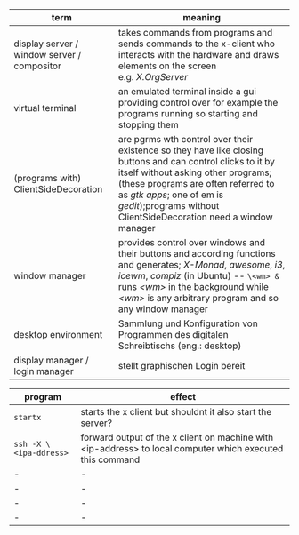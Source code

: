 |term|meaning|
|-|-|
|display server / window server / compositor 	| takes commands from programs and sends commands to the x-client who interacts with the hardware and draws elements on the screen</br>e.g. *X.OrgServer*|
|virtual terminal								| an emulated terminal inside a gui providing control over for example the programs running so starting and stopping them|
|(programs with) ClientSideDecoration			| are pgrms wth control over their existence so they have like closing buttons and can control clicks to it by itself without asking other programs;(these programs are often referred to as *gtk apps*; one of em is *gedit*);programs without ClientSideDecoration need a window manager|
|window manager 								| provides control over windows and their buttons and according functions and generates; *X-Monad*, *awesome*, *i3*, *icewm*, *compiz* (in Ubuntu) -- `\<wm> &` runs _\<wm>_ in the background while _\<wm>_ is any arbitrary program and so any window manager|
|desktop environment 							| Sammlung und Konfiguration von Programmen des digitalen Schreibtischs (eng.: desktop)|
|display manager / login manager 				| stellt graphischen Login bereit|


|program|effect|
|-|-|
|`startx`				|starts the x client but shouldnt it also start the server?|
|`ssh -X \<ipa-ddress>` | forward output of the x client on machine with \<ip-address> to local computer which executed this command|
|-						|-|
|-						|-|
|-						|-|
|-						|-|
